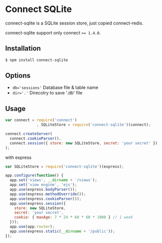 # Connect SQLite

connect-sqlite is a SQLite session store, just copied connect-redis.

 connect-sqlite support only connect `>= 1.4.0`.

## Installation

```sh
$ npm install connect-sqlite
```

## Options

  - `db='sessions'` Database file & table name
  - `dir='.'` Direcotry to save '<db>.db' file

## Usage

```js
var connect = require('connect')
              , SQLiteStore = require('connect-sqlite')(connect);

connect.createServer(
  connect.cookieParser(),
  connect.session({ store: new SQLiteStore, secret: 'your secret' })
);
```

  with express    

```js
var SQLiteStore = require('connect-sqlite')(express);

app.configure(function() {
  app.set('views', __dirname + '/views');
  app.set('view engine', 'ejs');
  app.use(express.bodyParser());
  app.use(express.methodOverride());
  app.use(express.cookieParser());
  app.use(express.session({
    store: new SQLiteStore,
    secret: 'your secret',
    cookie: { maxAge: 7 * 24 * 60 * 60 * 1000 } // 1 week
  }));
  app.use(app.router);
  app.use(express.static(__dirname + '/public'));
});
```


